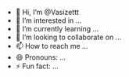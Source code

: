 - 👋 Hi, I’m @Vasizettt
- 👀 I’m interested in ...
- 🌱 I’m currently learning ...
- 💞️ I’m looking to collaborate on ...
- 📫 How to reach me ...
- 😄 Pronouns: ...
- ⚡ Fun fact: ...

<!---
Vasizettt/Vasizettt is a ✨ special ✨ repository because its `README.md` (this file) appears on your GitHub profile.
You can click the Preview link to take a look at your changes.
--->
